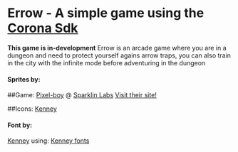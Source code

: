 # Errow - A simple game using the [Corona Sdk](https://coronalabs.com/)
**This game is in-development**
Errow is an arcade game where you are in a dungeon and need to protect yourself agains arrow traps, you can also train in the city with the infinite mode before adventuring in the dungeon

#### Sprites by:

##Game:
[Pixel-boy](https://twitter.com/2pblog1) @ [Sparklin Labs](https://github.com/sparklinlabs/superpowers-asset-packs)
[Visit their site!](http://superpowers-html5.com/)

##Icons:
[Kenney](https://kenney.nl/)

#### Font by:
[Kenney](https://kenney.nl/) using: [Kenney fonts](https://kenney.nl/assets/kenney-fonts)
